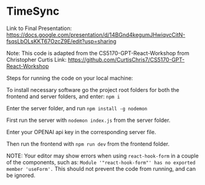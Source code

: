 # TimeSync

Link to Final Presentation: https://docs.google.com/presentation/d/14BGnd4kegumJHwiqvcCitN-fsqsLbOLsKKT67OzcZ9E/edit?usp=sharing

Note: This code is adapted from the CS5170-GPT-React-Workshop from Christopher Curtis
Link: https://github.com/CurtisChris7/CS5170-GPT-React-Workshop

Steps for running the code on your local machine:

To install necessary software go the project root folders for both the frontend and server folders, and enter: `npm i`

 Enter the server folder, and run `npm install -g nodemon`

 First run the server with `nodemon index.js` from the server folder.

Enter your OPENAI api key in the corresponding server file.

Then run the frontend with `npm run dev` from the frontend folder.

NOTE: Your editor may show errors when using `react-hook-form` in a couple of the components, such as: `Module '"react-hook-form"' has no exported member 'useForm'.` This should not prevent the code from running, and can be ignored.
